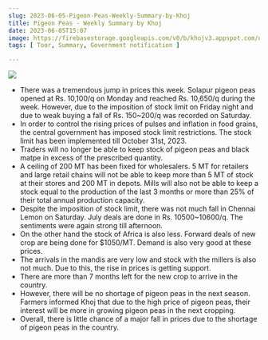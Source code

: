 ```yaml
---
slug: 2023-06-05-Pigeon-Peas-Weekly-Summary-by-Khoj
title: Pigeon Peas - Weekly Summary by Khoj 
date: 2023-06-05T15:07
image: https://firebasestorage.googleapis.com/v0/b/khojv3.appspot.com/o/posts%2FtLxgJhW25JznnCWqb1Yc%2FBI0NgY4c5a2kTTWyZ3Ah?alt=media&token=34210667-cbc0-4021-b96c-21e163c00acb
tags: [ Toor, Summary, Government notification ]

--- 
```


![](https://firebasestorage.googleapis.com/v0/b/khojv3.appspot.com/o/posts%2FtLxgJhW25JznnCWqb1Yc%2FBI0NgY4c5a2kTTWyZ3Ah?alt=media&token=34210667-cbc0-4021-b96c-21e163c00acb)
- There was a tremendous jump in prices this week. Solapur pigeon peas opened at Rs. 10,100/q on Monday and reached Rs. 10,650/q during the week. However, due to the imposition of stock limit on Friday night and due to weak buying a fall of Rs. 150~200/q was recorded on Saturday.
- In order to control the rising prices of pulses and inflation in food grains, the central government has imposed stock limit restrictions. The stock limit has been implemented till October 31st, 2023.
- Traders will no longer be able to keep stock of pigeon peas and black matpe in excess of the prescribed quantity.
- A ceiling of 200 MT has been fixed for wholesalers. 5 MT for retailers and large retail chains will not be able to keep more than 5 MT of stock at their stores and 200 MT in depots. Mills will also not be able to keep a stock equal to the production of the last 3 months or more than 25% of their total annual production capacity.
- Despite the imposition of stock limit, there was not much fall in Chennai Lemon on Saturday. July deals are done in Rs. 10500~10600/q. The sentiments were again strong till afternoon.
- On the other hand the stock of Africa is also less. Forward deals of new crop are being done for $1050/MT. Demand is also very good at these prices.
- The arrivals in the mandis are very low and stock with the millers is also not much. Due to this, the rise in prices is getting support.
- There are more than 7 months left for the new crop to arrive in the country. 
- However, there will be no shortage of pigeon peas in the next season. Farmers informed Khoj that due to the high price of pigeon peas, their interest will be more in growing pigeon peas in the next cropping.
- Overall, there is little chance of a major fall in prices due to the shortage of pigeon peas in the country.
